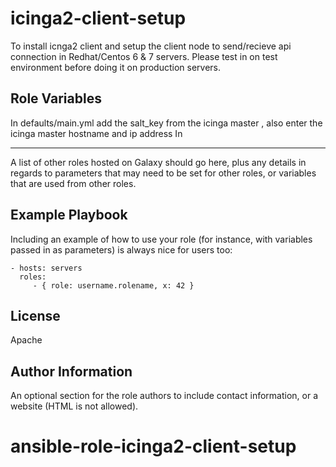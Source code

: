 icinga2-client-setup
=========
To install icnga2 client and setup the client node to send/recieve api connection in Redhat/Centos 6 & 7 servers.
Please test in on test environment before doing it on production servers.

Role Variables
--------------

In defaults/main.yml add the salt_key from the icinga master , also enter the icinga master hostname and ip address
In 

------------

A list of other roles hosted on Galaxy should go here, plus any details in regards to parameters that may need to be set for other roles, or variables that are used from other roles.

Example Playbook
----------------

Including an example of how to use your role (for instance, with variables passed in as parameters) is always nice for users too:

    - hosts: servers
      roles:
         - { role: username.rolename, x: 42 }

License
-------

Apache

Author Information
------------------

An optional section for the role authors to include contact information, or a website (HTML is not allowed).
# ansible-role-icinga2-client-setup
